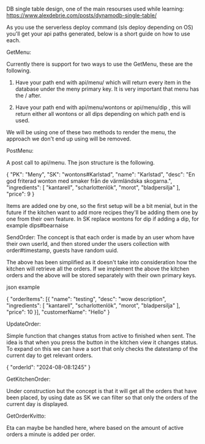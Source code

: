 <!-- Backend documentation for Hacker Heroes. -->

DB single table design, one of the main resourses used while learning: https://www.alexdebrie.com/posts/dynamodb-single-table/

As you use the serverless deploy command (sls deploy depending on OS) you'll get your api paths generated, below is a short guide on how to use each.

<!-- Features -->

GetMenu:

Currently there is support for two ways to use the GetMenu, these are the following.

1. Have your path end with api/menu/ which will return every item in the database under the meny primary key. It is very important that menu has the / after. 

2. Have your path end with api/menu/wontons or api/menu/dip , this will return either all wontons or all dips depending on which path end is used.

We will be using one of these two methods to render the menu, the approach we don't end up using will be removed.

PostMenu:

A post call to api/menu. The json structure is the following.


{
  "PK": "Meny",
	"SK": "wontons#Karlstad",
	"name": "Karlstad",
	"desc": "En god friterad wonton med smaker från de värmländska skogarna.",
	"ingredients": [
				"kantarell",
				"scharlottenlök",
				"morot",
				"bladpersilja"
			],
	"price": 9
}

Items are added one by one, so the first setup will be a bit menial, but in the future if the kitchen want to add more recipes they'll be adding them one by one from their own feature. In SK replace wontons for dip if adding a dip, for example dips#bearnaise

SendOrder: 
The concept is that each order is made by an user whom have their own userId, and then stored under the users collection with order#timestamp, guests have random uuid.

The above has been simplified as it doesn't take into consideration how the kitchen will retrieve all the orders. If we implement the above the kitchen orders and the above will be stored separately with their own primary keys.

json example

{
	"orderItems": [{
		"name": "testing",
		"desc": "wow description",
		"ingredients": [
				"kantarell",
				"scharlottenlök",
				"morot",
				"bladpersilja"
		],
		"price": 10
	}],
	"customerName": "Hello"
}

UpdateOrder: 

Simple function that changes status from active to finished when sent. The idea is that when you press the button in the kitchen view it changes status.
To expand on this we can have a sort that only checks the datestamp of the current day to get relevant orders.

{
	"orderId": "2024-08-08:1245"
}

GetKitchenOrder:

Under construction but the concept is that it will get all the orders that have been placed, by using date as SK we can filter so that only the orders of the current day is displayed.

GetOrderKvitto:

Eta can maybe be handled here, where based on the amount of active orders a minute is added per order.